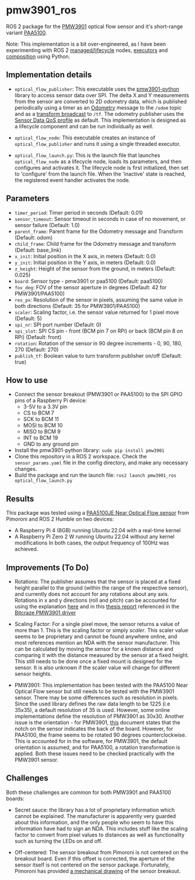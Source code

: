 # pmw3901_ros
ROS 2 package for the [PMW3901](https://shop.pimoroni.com/products/pmw3901-optical-flow-sensor-breakout?variant=27869870358611) optical flow sensor and it's short-range variant [PAA5100](https://shop.pimoroni.com/products/paa5100je-optical-tracking-spi-breakout?variant=39315330170963).

Note: This implementation is a bit over-engineered, as I have been experimenting with ROS 2 [managed/lifecycle](https://design.ros2.org/articles/node_lifecycle.html) nodes, [executors](https://docs.ros.org/en/humble/Concepts/About-Executors.html#executors) and [composition](https://github.com/ros2/examples/blob/rolling/rclpy/executors/examples_rclpy_executors/composed.py) using Python.

## Implementation details

* ```optical_flow_publisher```: This executable uses the [pmw3901-python](https://github.com/pimoroni/pmw3901-python) library to access sensor data over SPI. The delta X and Y measurements from the sensor are converted to 2D odometry data, which is published periodically using a timer as an [Odometry](https://docs.ros2.org/foxy/api/nav_msgs/msg/Odometry.html) message to the ```/odom``` topic and as a [transform broadcast](https://ros2-industrial-workshop.readthedocs.io/en/latest/_source/navigation/ROS2-TF2.html) to ```/tf```. The odometry publisher uses the [Sensor Data QoS profile](https://docs.ros.org/en/rolling/Concepts/About-Quality-of-Service-Settings.html#qos-profiles) as default. This implementation is designed as a lifecycle component and can be run individually as well. 

* ```optical_flow_node```: This executable creates an instance of ```optical_flow_publisher``` and runs it using a single threaded executor. 

* ```optical_flow_launch.py```: This is the launch file that launches ```optical_flow_node``` as a  lifecycle node, loads its parameters, and then configures and activates it. The lifecycle node is first initialized, then set to 'configure' from the launch file. When the 'inactive' state is reached, the registered event handler activates the node.

## Parameters

* ```timer_period```: Timer period in seconds (Default: 0.01)
* ```sensor_timeout```: Sensor timeout in seconds in case of no movement, or sensor failure (Default: 1.0)
* ```parent_frame```: Parent frame for the Odometry message and Transform (Default: odom)
* ```child_frame```: Child frame for the Odometry message and transform (Default: base_link)
* ```x_init```: Initial position in the X axis, in meters (Default: 0.0)
* ```y_init```: Initial position in the Y axis, in meters (Default: 0.0)
* ```z_height```: Height of the sensor from the ground, in meters (Default: 0.025)
* ```board```: Sensor type - pmw3901 or paa5100 (Default: paa5100)
* ```fov_deg```: FOV of the sensor aperture in degrees (Default: 42 for PMW3901/PAA5100)
* ```res_px```: Resolution of the sensor in pixels, assuming the same value in both directions (Default: 35 for PMW3901/PAA5100)
* ```scaler```: Scaling factor, i.e. the sensor value returned for 1 pixel move (Default: 5)
* ```spi_nr```: SPI port number (Default: 0)
* ```spi_slot```: SPI CS pin - front (BCM pin 7 on RPi) or back (BCM pin 8 on RPi) (Default: front)
* ```rotation```: Rotation of the sensor in 90 degree increments - 0, 90, 180, 270 (Default: 270)
* ```publish_tf```: Boolean value to turn transform publisher on/off (Default: true)

## How to use

* Connect the sensor breakout (PMW3901 or PAA5100) to the SPI GPIO pins of a Raspberry Pi device:
  * 3-5V to a 3.3V pin
  * CS to BCM 7
  * SCK to BCM 11
  * MOSI to BCM 10
  * MISO to BCM 9
  * INT to BCM 19
  * GND to any ground pin
* Install the pmw3901-python library: ```sudo pip install pmw3901```
* Clone this repository in a ROS 2 workspace. Check the ```sensor_params.yaml``` file in the config directory, and make any necessary changes.
* Build the package and run the launch file: ```ros2 launch pmw3901_ros optical_flow_launch.py```

## Results

This package was tested using a [PAA5100JE Near Optical Flow sensor](https://shop.pimoroni.com/products/paa5100je-optical-tracking-spi-breakout?variant=39315330170963) from Pimoroni and ROS 2 Humble on two devices:
* A Raspberry Pi 4 (8GB) running Ubuntu 22.04 with a real-time kernel
* A Raspberry Pi Zero 2 W running Ubuntu 22.04 without any kernel modifications
In both cases, the output frequency of 100Hz was achieved. 

## Improvements (To Do)

* Rotations: The publisher assumes that the sensor is placed at a fixed height parallel to the ground (within the range of the respective sensor), and currently does not account for any rotations about any axis. Rotations in x and y directions (roll and pitch) can be accounted for using the explanation [here](https://ardupilot.org/copter/docs/common-mouse-based-optical-flow-sensor-adns3080.html) and in this [thesis report](https://lup.lub.lu.se/luur/download?func=downloadFile&recordOId=8905295&fileOId=8905299) referenced in the [Bitcraze PMW3901 driver](https://github.com/bitcraze/Bitcraze_PMW3901/tree/master)

* Scaling Factor: For a single pixel move, the sensor returns a value of more than 1. This is the scaling factor or simply *scaler*. This scaler value seems to be proprietary and cannot be found anywhere online, and most references mention an NDA with the sensor manufacturer. This can be calculated by moving the sensor for a known distance and comparing it with the distance measured by the sensor at a fixed height. This still needs to be done once a fixed mount is designed for the sensor. It is also unknown if the scaler value will change for different sensor heights.

* PMW3901: This implementation has been tested with the PAA5100 Near Optical Flow sensor but still needs to be tested with the PMW3901 sensor. There may be some differences such as resolution in pixels. Since the used library defines the raw data length to be 1225 (i.e 35x35), a default resolution of 35 is used. However, some online implementations define the resolution of PMW3901 as 30x30. Another issue is the orientation - for PMW3901, [this](https://docs.px4.io/main/en/sensor/pmw3901.html) document states that the notch on the sensor indicates the back of the board. However, for PAA5100, the frame seems to be rotated 90 degrees counterclockwise. This is accounted for in the software, for PMW3901, the default orientation is assumed, and for PAA5100, a rotation transformation is applied. Both these issues need to be checked practically with the PMW3901 sensor.

## Challenges

Both these challenges are common for both PMW3901 and PAA5100 boards:

* Secret sauce: the library has a lot of proprietary information which cannot be explained. The manufacturer is apparently very guarded about this information, and the only people who seem to have this information have had to sign an NDA. This includes stuff like the scaling factor to convert from pixel values to distances as well as functionality such as turning the LEDs on and off.

* Off-centered: The sensor breakout from Pimoroni is not centered on the breakout board. Even if this offset is corrected, the aperture of the sensor itself is not centered on the sensor package. Fortunately, Pimoroni has provided [a mechanical drawing](https://cdn.shopify.com/s/files/1/0174/1800/files/39b9173de8970896f2eaa114ef5738eb993a06cc.png?v=1621246728) of the sensor breakout. 

